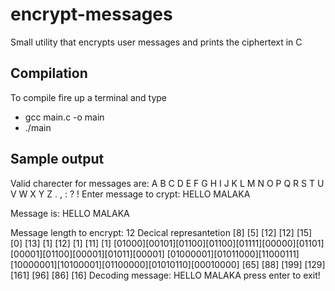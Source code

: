 # encrypt-messages
Small utility that encrypts user messages and prints the ciphertext in C

## Compilation
To compile fire up a terminal and type
* gcc main.c -o main
* ./main

## Sample output
Valid charecter for messages are:
<space> A B C D E F G H I J K L M N O P Q R S T U V W X Y Z . , : ? ! 
Enter message to crypt: HELLO MALAKA

Message is: HELLO MALAKA

Message length to encrypt: 12
Decical represantetion
[8] [5] [12] [12] [15] [0] [13] [1] [12] [1] [11] [1] 
[01000][00101][01100][01100][01111][00000][01101][00001][01100][00001][01011][00001]
[01000001][01011000][11000111][10000001][10100001][01100000][01010110][00010000]
[65] [88] [199] [129] [161] [96] [86] [16] 
Decoding message: 
HELLO MALAKA
press enter to exit!

